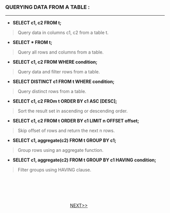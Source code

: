 
### QUERYING DATA FROM A TABLE : ###
---

- **SELECT c1, c2 FROM t;**
> Query data in columns c1, c2 from a table t.

- **SELECT * FROM t;**
> Query all rows and columns from a table.

- **SELECT c1, c2 FROM WHERE condition;**
> Query data and filter rows from a table.

- **SELECT DISTINCT c1 FROM t WHERE condition;**
> Query distinct rows from a table.

- **SELECT c1, c2 FROm t ORDER BY c1 ASC [DESC];**
> Sort the result set in ascending or descending order.

- **SELECT c1, c2 FROM t ORDER BY c1 LIMIT n OFFSET offset;**
> Skip offset of rows and return the next n rows.

- **SELECT c1, aggregate(c2) FROM t GROUP BY c1;**
> Group rows using an aggregate function.

- **SELECT c1, aggregate(c2) FROM t GROUP BY c1 HAVING condition;**
> Filter groups using HAVING clause.

<br/><br/><br/>

&nbsp;&nbsp;&nbsp;&nbsp;&nbsp;&nbsp;&nbsp;&nbsp;&nbsp;&nbsp;&nbsp;&nbsp;&nbsp;&nbsp;&nbsp;&nbsp;&nbsp;&nbsp;&nbsp;&nbsp;&nbsp;&nbsp;&nbsp;&nbsp;&nbsp;&nbsp;&nbsp;&nbsp;&nbsp;&nbsp;&nbsp;&nbsp;&nbsp;&nbsp;&nbsp;&nbsp;&nbsp;&nbsp;&nbsp;&nbsp;&nbsp;&nbsp;&nbsp;&nbsp;&nbsp;&nbsp;&nbsp;&nbsp;&nbsp;&nbsp;&nbsp;&nbsp;&nbsp;&nbsp;&nbsp;&nbsp;&nbsp;&nbsp;&nbsp;&nbsp;&nbsp;&nbsp;&nbsp;&nbsp;&nbsp;&nbsp;&nbsp;&nbsp;&nbsp;&nbsp;&nbsp;&nbsp;&nbsp;&nbsp;&nbsp;&nbsp;&nbsp;&nbsp;&nbsp;&nbsp;&nbsp;&nbsp;&nbsp;&nbsp;&nbsp;&nbsp;&nbsp;&nbsp;&nbsp;&nbsp;&nbsp;&nbsp;&nbsp;&nbsp;&nbsp;&nbsp;&nbsp;&nbsp;&nbsp;&nbsp;&nbsp;&nbsp;&nbsp;&nbsp;&nbsp;&nbsp;&nbsp;&nbsp;&nbsp;&nbsp;&nbsp;&nbsp;&nbsp;&nbsp;&nbsp;&nbsp;&nbsp;&nbsp;&nbsp;&nbsp;&nbsp;&nbsp;&nbsp;&nbsp;&nbsp;&nbsp;&nbsp;&nbsp;&nbsp;&nbsp;&nbsp;&nbsp;&nbsp;&nbsp;&nbsp;&nbsp;&nbsp;&nbsp;&nbsp;&nbsp;&nbsp;&nbsp;&nbsp;&nbsp;&nbsp;&nbsp;&nbsp;&nbsp;&nbsp;&nbsp;&nbsp;&nbsp;&nbsp;&nbsp;&nbsp;&nbsp;&nbsp;&nbsp;&nbsp;&nbsp;&nbsp;&nbsp;&nbsp;&nbsp;&nbsp;&nbsp;&nbsp;&nbsp;&nbsp;&nbsp;&nbsp;&nbsp;&nbsp;&nbsp;&nbsp;&nbsp;&nbsp;&nbsp;&nbsp;&nbsp;[NEXT>>](https://indeshan.github.io/SQL-Cheat-Sheet/QueryingFromMultipleTables)
